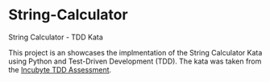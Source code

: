 # String-Calculator
String Calculator - TDD Kata

This project is an showcases the implmentation of the String Calculator Kata using Python and Test-Driven Development (TDD).
The kata was taken from the [Incubyte TDD Assessment](https://blog.incubyte.co/blog/tdd-assessment/).

